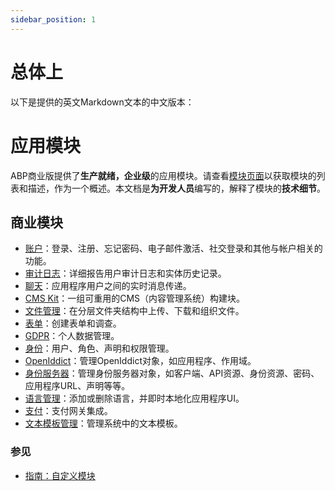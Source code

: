 ```yaml
---
sidebar_position: 1
---
```


# 总体上
以下是提供的英文Markdown文本的中文版本：

# 应用模块

ABP商业版提供了**生产就绪，企业级**的应用模块。请查看[模块页面](https://commercial.abp.io/modules)以获取模块的列表和描述，作为一个概述。本文档是**为开发人员**编写的，解释了模块的**技术细节**。

商业模块
------------------

* [账户](Account-Module.md)：登录、注册、忘记密码、电子邮件激活、社交登录和其他与帐户相关的功能。
* [审计日志](Audit-Logging.md)：详细报告用户审计日志和实体历史记录。
* [聊天](Chat-Module.md)：应用程序用户之间的实时消息传递。
* [CMS Kit](CMS-Kit-Pro.md)：一组可重用的CMS（内容管理系统）构建块。
* [文件管理](File-Management.md)：在分层文件夹结构中上传、下载和组织文件。
* [表单](Forms.md)：创建表单和调查。
* [GDPR](https://docs.abp.io/en/commercial/7.2/modules/gdpr)：个人数据管理。
* [身份](Identity.md)：用户、角色、声明和权限管理。
* [OpenIddict](OpenIddict.md)：管理OpenIddict对象，如应用程序、作用域。
* [身份服务器](https://docs.abp.io/en/commercial/7.2/modules/identity-server)：管理身份服务器对象，如客户端、API资源、身份资源、密码、应用程序URL、声明等等。
* [语言管理](Language-Management.md)：添加或删除语言，并即时本地化应用程序UI。
* [支付](Payment.md)：支付网关集成。
* [文本模板管理](Text-Template-Management.md)：管理系统中的文本模板。

### 参见

* [指南：自定义模块](Customizing-The-Modules.md)
